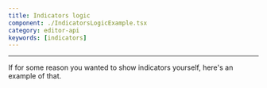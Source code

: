 ```yaml
---
title: Indicators logic
component: ./IndicatorsLogicExample.tsx
category: editor-api
keywords: [indicators]
---
```


---

If for some reason you wanted to show indicators yourself, here's an example of that.
